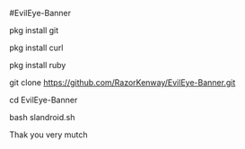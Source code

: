 #EvilEye-Banner


pkg install git

pkg install curl

pkg install ruby

git clone https://github.com/RazorKenway/EvilEye-Banner.git

cd EvilEye-Banner 

bash slandroid.sh




Thak you very mutch
